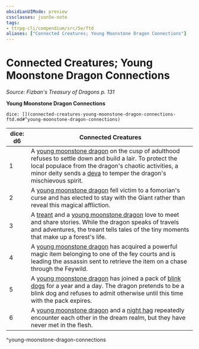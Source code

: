 ```yaml
---
obsidianUIMode: preview
cssclasses: json5e-note
tags:
- ttrpg-cli/compendium/src/5e/ftd
aliases: ["Connected Creatures; Young Moonstone Dragon Connections"]
---
```

# Connected Creatures; Young Moonstone Dragon Connections
*Source: Fizban's Treasury of Dragons p. 131* 

**Young Moonstone Dragon Connections**

`dice: [](connected-creatures-young-moonstone-dragon-connections-ftd.md#^young-moonstone-dragon-connections)`

| dice: d6 | Connected Creatures |
|----------|---------------------|
| 1 | A [young moonstone dragon](young-moonstone-dragon-ftd.md) on the cusp of adulthood refuses to settle down and build a lair. To protect the local populace from the dragon's chaotic activities, a minor deity sends a [deva](deva.md) to temper the dragon's mischievous spirit. |
| 2 | A [young moonstone dragon](young-moonstone-dragon-ftd.md) fell victim to a fomorian's curse and has elected to stay with the Giant rather than reveal this magical affliction. |
| 3 | A [treant](treant.md) and a [young moonstone dragon](young-moonstone-dragon-ftd.md) love to meet and share stories. While the dragon speaks of travels and adventures, the treant tells tales of the tiny moments that make up a forest's life. |
| 4 | A [young moonstone dragon](young-moonstone-dragon-ftd.md) has acquired a powerful magic item belonging to one of the fey courts and is leading the assassin sent to retrieve the item on a chase through the Feywild. |
| 5 | A [young moonstone dragon](young-moonstone-dragon-ftd.md) has joined a pack of [blink dogs](blink-dog-xmm.md) for a year and a day. The dragon pretends to be a blink dog and refuses to admit otherwise until this time with the pack expires. |
| 6 | A [young moonstone dragon](young-moonstone-dragon-ftd.md) and a [night hag](night-hag.md) repeatedly encounter each other in the dream realm, but they have never met in the flesh. |
^young-moonstone-dragon-connections